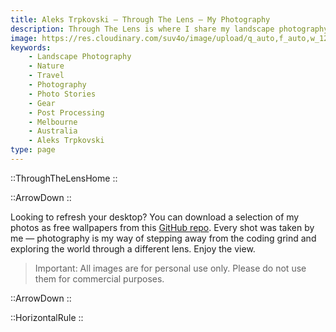 ```yaml
---
title: Aleks Trpkovski — Through The Lens — My Photography
description: Through The Lens is where I share my landscape photography — moments from the mountains, coasts, and cities that inspire me. Expect curated photo stories, gear notes, and behind‑the‑scenes details.
image: https://res.cloudinary.com/suv4o/image/upload/q_auto,f_auto,w_1200,e_sharpen:100/v1744618697/blog/emoji-hi-aleks_vvzmnd
keywords:
    - Landscape Photography
    - Nature
    - Travel
    - Photography
    - Photo Stories
    - Gear
    - Post Processing
    - Melbourne
    - Australia
    - Aleks Trpkovski
type: page
---
```


::ThroughTheLensHome
::

::ArrowDown
::

<p class="text-gray text-center text-lg sm:text-xl mt-8 my-4">
Looking to refresh your desktop? You can download a selection of my photos as free wallpapers from this <a href="https://github.com/Suv4o/wallpaper-images" class="text-primary" target="_blank" rel="noopener noreferrer">GitHub repo</a>. Every shot was taken by me — photography is my way of stepping away from the coding grind and exploring the world through a different lens. Enjoy the view.</p>

<blockquote class="text-base sm:text-lg antialiased my-4 px-4 py-1 bg-green-blue text-secondary border-l-4 border-secondary rounded-md mb-8">
<p class="my-4">Important: All images are for personal use only. Please do not use them for commercial purposes.</p>
</blockquote>

::ArrowDown
::

<div class="mb-8"></div>

::HorizontalRule
::

